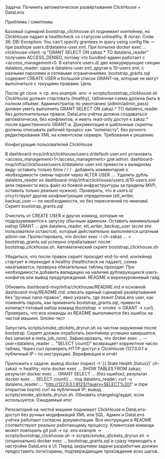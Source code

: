 Задача: Починить автоматическое развёртывание ClickHouse + DataLens

Проблема / симптомы

Базовый сценарий bootstrap_clickhouse.sh поднимает контейнер, но ClickHouse падает в healthcheck со статусом unhealthy.
В логах: Code: 36. DB::Exception: You can't specify grantees in query using config file — при разборе users.d/datalens-user.xml.
При попытке docker exec … clickhouse-client -q "GRANT SELECT ON zakaz.* TO datalens_reader" получаем ACCESS_DENIED, потому что bundled-админ работает с <access_management>0.
В каталоге users.d/ две конкурирующие секции datalens_reader: одна в datalens-user.xml, другая в 10-users.xml, с разными паролями и сетевыми ограничениями.
bootstrap_grants.sql содержит CREATE USER и большой список GRANT-ов, которые не могут выполниться с текущими правами.
Цель

После git clone → cp .env.example .env → scripts/bootstrap_clickhouse.sh ClickHouse должен стартовать (healthy), табличная схема должна быть в полном объёме.
Администратор по умолчанию (admin/admin_pass) должен уметь выполнять GRANT SELECT ON zakaz.* TO datalens_reader без дополнительных правок.
DataLens‑учётка должна создаваться автоматически, без конфликтов, и иметь read-only доступ к zakaz.* после единственного GRANT-а.
Документация и шаблонные скрипты должны описывать рабочий процесс как “копипасту”, без ручного редактирования XML на клиентском сервере.
Требования к решению

Конфигурация пользователей ClickHouse

В dashboard-mvp/infra/clickhouse/users.d/default-user.xml установить <access_management>1</access_management> для admin.
dashboard-mvp/infra/clickhouse/users.d/datalens-user.xml привести к валидному виду:
оставить только блок <password> / <profile> / <quota> / <networks>.
добавить комментарий о необходимости смены пароля через ALTER USER ….
Удалить дубль datalens_reader из dashboard-mvp/infra/clickhouse/users.d/10-users.xml (или перенести весь файл из боевой инфраструктуры за пределы MVP; оставить только реально нужное).
Проверить, что в users.d/ отсутствуют другие конфликтующие определения (etl_writer, backup_user — по необходимости, но без пересечений по именам).
Скрипт bootstrap_grants.sql

Очистить от CREATE USER и других команд, которые не подразумеваются к запуску обычным админом.
Оставить минимальный набор GRANT … для datalens_reader, etl_writer, backup_user (если эти пользователи остаются), который действительно выполняется штатным admin-ом.
Протестировать, что docker exec -i ch-zakaz … < bootstrap_grants.sql успешно отрабатывает после bootstrap_clickhouse.sh.
Автоматический скрипт bootstrap_clickhouse.sh

Убедиться, что после правок скрипт проходит end-to-end:
контейнер стартует и переходит в healthy (healthcheck не падает),
схема накатывается,
проверка обязательных таблиц проходит.
При необходимости добавить валидацию на наличие дублирующихся users-конфигов или вывод предупреждений.
README и верхнеуровневый гайд

Обновить dashboard-mvp/infra/clickhouse/README.md и основной dashboard-mvp/README.md:
описать единый сценарий развёртывания без “ручных nano-правок”,
явно указать, где лежит DataLens user, как поменять пароль, как применить bootstrap_grants.sql,
привести копипаст‑готовый набор команд (bootstrap → smoke → GRANT → curl).
Проверить, что все команды из README выполняются без ошибок на чистой машине.
Smoke-тест

Запустить scripts/smoke_qtickets_dryrun.sh на чистом окружении после bootstrap. Скрипт должен отработать (контейнер успешно завершится, без записей в meta_job_runs).
Зафиксировать, что docker exec … --user=datalens_reader … "SELECT count()" возвращает корректное число таблиц.
Через curl проверить HTTP-доступ к ClickHouse (127.0.0.1 и публичный IP – по инструкции).
Верификация и отчёт

Приложить к задаче:
вывод docker inspect -f '{{.State.Health.Status}}' ch-zakaz → healthy;
логи docker exec … SHOW TABLES FROM zakaz;
результат docker exec … GRANT SELECT … (без ошибок);
результат docker exec … SELECT count() … под datalens_reader;
curl -u datalens_reader:… "http://127.0.0.1:8123/?query=SELECT%201" и (при открытом порте) curl на публичный IP;
вывод scripts/smoke_qtickets_dryrun.sh.
Обновить changelog/аудит, если используется.
Ожидаемый итог

Репозиторий на чистой машине поднимает ClickHouse и DataLens-доступ без ручных модификаций XML или SQL.
Админ и DataLens учётки работают согласно документации.
Все инструкции в README соответствуют реально работающему процессу.
Клиентская команда может повторить git pull → cp .env.example → scripts/bootstrap_clickhouse.sh → scripts/smoke_qtickets_dryrun.sh → (опционально) docker exec … bootstrap_grants.sql и сразу переходить к настройке DataLens в UI.
Перед закрытием задачи разработчик должен предоставить логи/скрины, подтверждающие прохождение всех шагов.